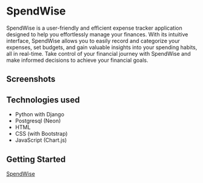 # SpendWise

SpendWise is a user-friendly and efficient expense tracker application designed to help you effortlessly manage your finances. With its intuitive interface, SpendWise allows you to easily record and categorize your expenses, set budgets, and gain valuable insights into your spending habits, all in real-time. Take control of your financial journey with SpendWise and make informed decisions to achieve your financial goals.

## Screenshots

## Technologies used

- Python with Django
- Postgresql (Neon)
- HTML
- CSS (with Bootstrap)
- JavaScript (Chart.js)

## Getting Started

[SpendWise](https://spendwise-jln-aca0c142cd27.herokuapp.com/)

